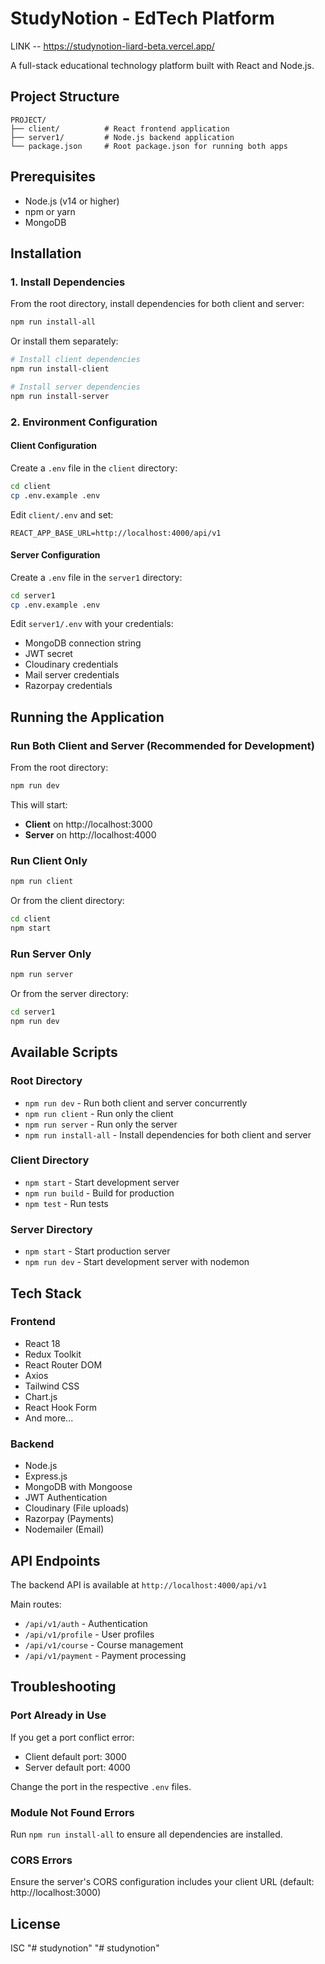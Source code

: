 # StudyNotion - EdTech Platform

LINK -- https://studynotion-liard-beta.vercel.app/

A full-stack educational technology platform built with React and Node.js.

## Project Structure

```
PROJECT/
├── client/          # React frontend application
├── server1/         # Node.js backend application
└── package.json     # Root package.json for running both apps
```

## Prerequisites

- Node.js (v14 or higher)
- npm or yarn
- MongoDB

## Installation

### 1. Install Dependencies

From the root directory, install dependencies for both client and server:

```bash
npm run install-all
```

Or install them separately:

```bash
# Install client dependencies
npm run install-client

# Install server dependencies
npm run install-server
```

### 2. Environment Configuration

#### Client Configuration
Create a `.env` file in the `client` directory:

```bash
cd client
cp .env.example .env
```

Edit `client/.env` and set:
```
REACT_APP_BASE_URL=http://localhost:4000/api/v1
```

#### Server Configuration
Create a `.env` file in the `server1` directory:

```bash
cd server1
cp .env.example .env
```

Edit `server1/.env` with your credentials:
- MongoDB connection string
- JWT secret
- Cloudinary credentials
- Mail server credentials
- Razorpay credentials

## Running the Application

### Run Both Client and Server (Recommended for Development)

From the root directory:

```bash
npm run dev
```

This will start:
- **Client** on http://localhost:3000
- **Server** on http://localhost:4000

### Run Client Only

```bash
npm run client
```

Or from the client directory:

```bash
cd client
npm start
```

### Run Server Only

```bash
npm run server
```

Or from the server directory:

```bash
cd server1
npm run dev
```

## Available Scripts

### Root Directory

- `npm run dev` - Run both client and server concurrently
- `npm run client` - Run only the client
- `npm run server` - Run only the server
- `npm run install-all` - Install dependencies for both client and server

### Client Directory

- `npm start` - Start development server
- `npm run build` - Build for production
- `npm test` - Run tests

### Server Directory

- `npm start` - Start production server
- `npm run dev` - Start development server with nodemon

## Tech Stack

### Frontend
- React 18
- Redux Toolkit
- React Router DOM
- Axios
- Tailwind CSS
- Chart.js
- React Hook Form
- And more...

### Backend
- Node.js
- Express.js
- MongoDB with Mongoose
- JWT Authentication
- Cloudinary (File uploads)
- Razorpay (Payments)
- Nodemailer (Email)

## API Endpoints

The backend API is available at `http://localhost:4000/api/v1`

Main routes:
- `/api/v1/auth` - Authentication
- `/api/v1/profile` - User profiles
- `/api/v1/course` - Course management
- `/api/v1/payment` - Payment processing

## Troubleshooting

### Port Already in Use

If you get a port conflict error:
- Client default port: 3000
- Server default port: 4000

Change the port in the respective `.env` files.

### Module Not Found Errors

Run `npm run install-all` to ensure all dependencies are installed.

### CORS Errors

Ensure the server's CORS configuration includes your client URL (default: http://localhost:3000)

## License

ISC 
"# studynotion" 
"# studynotion" 
